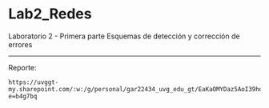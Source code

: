 # Lab2_Redes
Laboratorio 2 - Primera parte Esquemas de detección y corrección de errores

---

Reporte:

```
https://uvggt-my.sharepoint.com/:w:/g/personal/gar22434_uvg_edu_gt/EaKaOMYDaz5AoI39hohTktMBNXX3KM0GPFFXZ77wXUVcKA?e=b4g7bq
```
